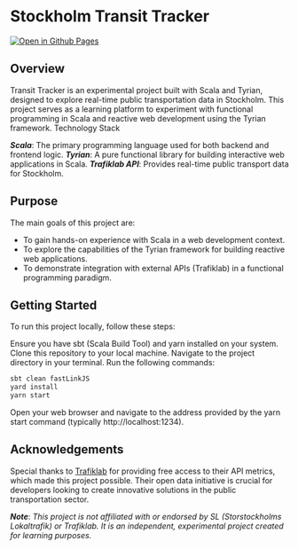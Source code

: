 # Stockholm Transit Tracker
[![Open in Github Pages](https://img.shields.io/badge/Open%20in-Github%20Pages-purple?logo=github)](https://nicola-ferrarese.github.io/Tyrian-Timetable/)
## Overview
Transit Tracker is an experimental project built with Scala and Tyrian, designed to explore real-time public transportation data in Stockholm. This project serves as a learning platform to experiment with functional programming in Scala and reactive web development using the Tyrian framework.
Technology Stack

**_Scala_**: The primary programming language used for both backend and frontend logic.
**_Tyrian_**: A pure functional library for building interactive web applications in Scala.
**_Trafiklab API_**: Provides real-time public transport data for Stockholm.

## Purpose
The main goals of this project are:

 - To gain hands-on experience with Scala in a web development context.
- To explore the capabilities of the Tyrian framework for building reactive web applications.
- To demonstrate integration with external APIs (Trafiklab) in a functional programming paradigm.

## Getting Started
To run this project locally, follow these steps:

Ensure you have sbt (Scala Build Tool) and yarn installed on your system.
Clone this repository to your local machine.
Navigate to the project directory in your terminal.
Run the following commands:

```bash
sbt clean fastLinkJS
yard install
yarn start
```
Open your web browser and navigate to the address provided by the yarn start command (typically http://localhost:1234).

## Acknowledgements
Special thanks to [Trafiklab](https://www.trafiklab.se/api/trafiklab-apis/sl/) for providing free access to their API metrics, which made this project possible. Their open data initiative is crucial for developers looking to create innovative solutions in the public transportation sector.

**_Note_**: _This project is not affiliated with or endorsed by SL (Storstockholms Lokaltrafik) or Trafiklab. It is an independent, experimental project created for learning purposes._